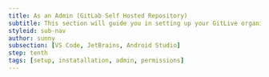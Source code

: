 ```yaml
---
title: As an Admin (GitLab Self Hosted Repository)
subtitle: This section will guide you in setting up your GitLive organization through your self-hosted repository hosting service (Currently GitLve only supports GitLab self-hosted).
styleid: sub-nav
author: sunny
subsection: [VS Code, JetBrains, Android Studio]
step: tenth
tags: [setup, instatallation, admin, permissions]
---
```

